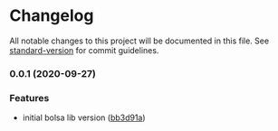 # Changelog

All notable changes to this project will be documented in this file. See [standard-version](https://github.com/conventional-changelog/standard-version) for commit guidelines.

### 0.0.1 (2020-09-27)


### Features

* initial bolsa lib version ([bb3d91a](https://github.com/gicornachini/bolsa/commit/bb3d91a68b22c626d9830dd2693e8436fbd00570))
